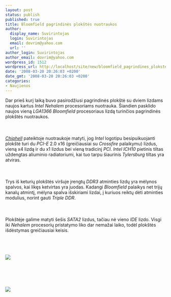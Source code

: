 ```yaml
---
layout: post
status: publish
published: true
title: Bloomfield pagrindinės plokštės nuotraukos
author:
  display_name: Suvirintojas
  login: Suvirintojas
  email: dovrim@yahoo.com
  url: ''
author_login: Suvirintojas
author_email: dovrim@yahoo.com
wordpress_id: 1512
wordpress_url: http://localhost/site/new/bloomfield_pagrindines_plokstes_nuotraukos/
date: '2008-03-20 20:26:03 +0200'
date_gmt: '2008-03-20 20:26:03 +0200'
categories:
- Naujienos
---
```

<p>Dar prieš kurį laiką buvo pasirodžiusi pagrindinės plokštė su dviem lizdams naujos kartus <i>Intel Nehalem</i> procesoriams nuotrauka. Šiandien pasklido naujos vieną <i>LGA1366</i> <i>Bloomfield</i> procesoriaus lizdą turinčios pagrindinės plokštės nuotraukos.<br />
<br><br />
<br><a class="ns" href="http://bbs.chiphell.com/viewthread.php?tid=18294&amp;extra=page%3D1"><i>Chiphell</i></a> pateiktoje nuotraukoje matyti, jog <i>Intel</i> logotipu besipuikuojanti plokštė turi du <i>PCI-E</i> 2.0 x16 (greičiausiai su <i>Crossfire</i> palaikymu) lizdus, vieną x4 lizdą ir du x1 lizdus bei vieną tradicinį <i>PCI</i>. <i>Intel ICH10</i> pietinis tiltas uždengtas aliuminio radiatoriumi, kai tuo tarpu šiaurinis <i>Tylersburg</i> tiltas yra atviras.<br />
<br><br />
<br>Trys iš keturių plokštės viršuje įrengtų <i>DDR3</i> atminties lizdų yra mėlynos spalvos, kai likęs ketvirtas yra juodas. Kadangi <i>Bloomfield</i> palaikys net trijų kanalų atmintį, mėlyna spalva išskiriami lizdai, į kuriuos reiktų dėti atminties modulius, norint gauti <i>Triple DDR</i>.<br />
<br><br />
<br>Plokštėje galime matyti šešis <i>SATA2</i> lizdus, tačiau nė vieno <i>IDE</i> lizdo. Visgi iki <i>Nehalem</i> procesorių pristatymo liko dar nemažai laiko, todėl plokštės išdėstymas greičiausiai keisis.<br />
<br><br />
<br><br><img src="http://www.technews.lt/upl/Failai/Intel_Bloomfield_board_01.jpg"><br><br />
<br><br />
<br><br><img src="http://www.technews.lt/upl/Failai/Intel_Bloomfield_board_03.jpg"><br></p>
